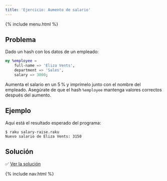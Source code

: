 ```yaml
---
title: 'Ejercicio: Aumento de salario'
---
```


{% include menu.html %}

## Problema

Dado un hash con los datos de un empleado:

```raku
my %employee =
    full-name => 'Eliza Vents',
    department => 'Sales',
    salary => 3000;
```

Aumenta el salario en un 5&thinsp;% y imprímelo junto con el nombre del empleado. Asegúrate de que el hash `%employee` mantenga valores correctos después del aumento.

## Ejemplo

Aquí está el resultado esperado del programa:

```console
$ raku salary-raise.raku
Nuevo salario de Eliza Vents: 3150
```

## Solución

✅ [Ver la solución](solution)

{% include nav.html %}